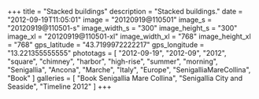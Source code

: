+++
title = "Stacked buildings"
description = "Stacked buildings."
date = "2012-09-19T11:05:01"
image = "20120919@110501"
image_s = "20120919@110501-s"
image_width_s = "300"
image_height_s = "300"
image_xl = "20120919@110501-xl"
image_width_xl = "768"
image_height_xl = "768"
gps_latitude = "43.7199972222217"
gps_longitude = "13.221355555555"
phototags = [ "2012-09-19", "2012-09", "2012", "square", "chimney", "harbor", "high-rise", "summer", "morning", "Senigallia", "Ancona", "Marche", "Italy", "Europe", "SenigalliaMareCollina", "Book" ]
galleries = [ "Book Senigallia Mare Collina", "Senigallia City and Seaside", "Timeline 2012" ]
+++

